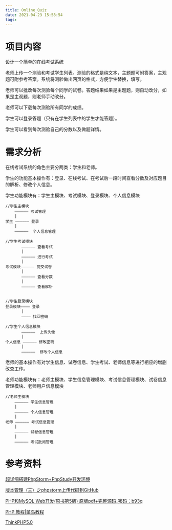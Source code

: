```yaml
---
title: Online_Quiz
date: 2021-04-23 15:58:54
tags:
---
```


# 项目内容

设计一个简单的在线考试系统

老师上传一个测验和考试学生列表。测验的格式是纯文本，主题题可附答案，主观题可附参考答案。系统将测验做出网页的格式，方便学生替换，填写。

老师可以批改每次测验每个同学的试卷。答题结果如果是主题题，则自动改分，如果是主观题，则老师手动改分。

老师可以下载每次测验所有同学的成绩。

学生可以登录答题（只有在学生列表中的学生才能答题）。

学生可以看到每次测验自己的分数以及做题详情。

# 需求分析

在线考试系统的角色主要分两类：学生和老师。

学生的功能基本操作有：登录、在线考试、在考试后一段时间查看分数及对应题目的解析、修改个人信息。

学生功能模块有：学生主模块、考试模块、登录模块、个人信息模块

```
//学生主模块 
    —————— 考试管理
    |   
学生 —————— 登录
    |
    ——————  个人信息管理 

//学生考试模块       
       —————— 查看考试
       |
       —————— 进行考试                 
       |              
考试模块—————— 提交试卷
       |
       —————— 查看分数
       |
       —————— 查看解析


//学生登录模块
登录模块———— 登录
       |
       ———— 找回密码   

//学生个人信息模块
       ——————  上传头像
       |   
个人信息 —————— 修改密码
       |
       ——————  修改个人信息
```

老师的基本操作有对学生信息、试卷信息、学生考试、老师信息等进行相应的增删改查工作。

老师功能模块有：老师主模块、学生信息管理模块、考试信息管理模块、试卷信息管理模块、老师用户信息模块

```
//老师主模块
    —————— 学生信息管理
    |
    —————— 个人信息管理                
    |              
老师 —————— 考试信息管理
    |
    —————— 试卷信息管理
    |
    —————— 考试批阅管理
```

# 参考资料

[超详细搭建PhpStorm+PhpStudy开发环境](https://blog.csdn.net/u012861467/article/details/54692236?utm_medium=distribute.pc_relevant.none-task-blog-2~default~BlogCommendFromBaidu~default-5.control&dist_request_id=&depth_1-utm_source=distribute.pc_relevant.none-task-blog-2~default~BlogCommendFromBaidu~default-5.control)

[版本管理（三）之phpstorm上传代码到GitHub](https://blog.csdn.net/qq_38191191/article/details/80458745?utm_medium=distribute.pc_relevant.none-task-blog-2~default~BlogCommendFromBaidu~default-14.control&dist_request_id=1331973.6935.16185418682915173&depth_1-utm_source=distribute.pc_relevant.none-task-blog-2~default~BlogCommendFromBaidu~default-14.control)

[PHP和MySQL Web开发(原书第5版) 原版pdf+完整源码_密码：b93q](https://pan.baidu.com/s/10Ir5YDIOvm4ZOhFEBkUCNA)

[PHP 教程|菜鸟教程](https://www.runoob.com/php/php-tutorial.html)

[ThinkPHP5.0](https://www.kancloud.cn/manual/thinkphp5/118003)

